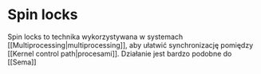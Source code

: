 # Spin locks
Spin locks to technika wykorzystywana w systemach [[Multiprocessing|multiprocessing]], aby ułatwić synchronizację pomiędzy [[Kernel control path|procesami]]. Działanie jest bardzo podobne do [[Sema]]